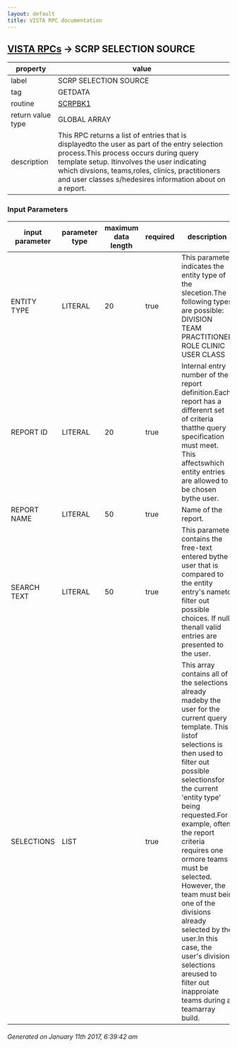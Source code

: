 ```yaml
---
layout: default
title: VISTA RPC documentation
---
```




## [VISTA RPCs](TableOfContent.md) &#8594; SCRP SELECTION SOURCE 

 property | value 
--- | --- 
 label | SCRP SELECTION SOURCE
 tag | GETDATA
 routine | [SCRPBK1](http://code.osehra.org/dox/Routine_SCRPBK1_source.html)
 return value type | GLOBAL ARRAY
 description | This RPC returns a list of entries that is displayedto the user as part of the entry selection process.This process occurs during query template setup. Itinvolves the user indicating which divsions, teams,roles, clinics, practitioners and user classes s/hedesires information about on a report.

### Input Parameters

| input parameter | parameter type | maximum data length | required | description | 
| --- | --- | --- | --- | --- | 
| ENTITY TYPE | LITERAL | 20 | true | This parameter indicates the entity type of the slecetion.The following types are possible:       DIVISION       TEAM       PRACTITIONER       ROLE       CLINIC       USER CLASS | 
| REPORT ID | LITERAL | 20 | true | Internal entry number of the report definition.Each report has a differenrt set of criteria thatthe query specification must meet. This affectswhich entity entries are allowed to be chosen bythe user. | 
| REPORT NAME | LITERAL | 50 | true | Name of the report. | 
| SEARCH TEXT | LITERAL | 50 | true | This parameter contains the free-text entered bythe user that is compared to the entity entry's nameto filter out possible choices. If null, thenall valid entries are presented to the user. | 
| SELECTIONS | LIST |  | true | This array contains all of the selections already madeby the user for the current query template. This listof selections is then used to filter out possible selectionsfor the current 'entity type' being requested.For example, often the report criteria requires one ormore teams must be selected. However, the team must bein one of the divisions already selected by the user.In this case, the user's division selections areused to filter out inapproiate teams during a teamarray build. | 




 ###### Generated on January 11th 2017, 6:39:42 am